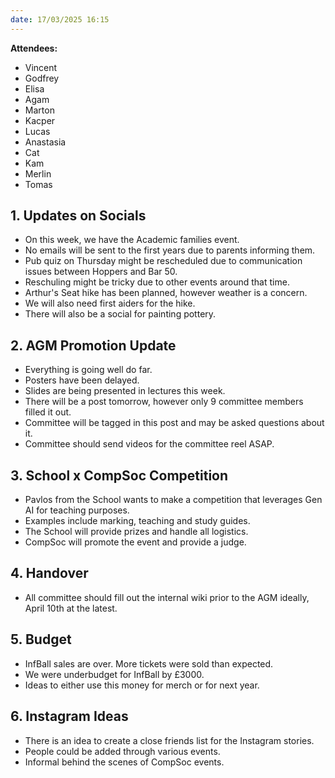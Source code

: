```yaml
---
date: 17/03/2025 16:15
---
```


**Attendees:**
- Vincent
- Godfrey
- Elisa
- Agam
- Marton
- Kacper
- Lucas
- Anastasia
- Cat
- Kam
- Merlin
- Tomas

## 1. **Updates on Socials**
- On this week, we have the Academic families event.
- No emails will be sent to the first years due to parents informing them.
- Pub quiz on Thursday might be rescheduled due to communication issues between Hoppers and Bar 50.
- Reschuling might be tricky due to other events around that time.
- Arthur's Seat hike has been planned, however weather is a concern.
- We will also need first aiders for the hike.
- There will also be a social for painting pottery.

## 2. **AGM Promotion Update**
- Everything is going well do far.
- Posters have been delayed.
- Slides are being presented in lectures this week.
- There will be a post tomorrow, however only 9 committee members filled it out.
- Committee will be tagged in this post and may be asked questions about it.
- Committee should send videos for the committee reel ASAP.

## 3. **School x CompSoc Competition**
- Pavlos from the School wants to make a competition that leverages Gen AI for teaching purposes.
- Examples include marking, teaching and study guides.
- The School will provide prizes and handle all logistics.
- CompSoc will promote the event and provide a judge.

## 4. **Handover**
- All committee should fill out the internal wiki prior to the AGM ideally, April 10th at the latest.

## 5. **Budget**
- InfBall sales are over. More tickets were sold than expected.
- We were underbudget for InfBall by £3000.
- Ideas to either use this money for merch or for next year.

## 6. **Instagram Ideas**
- There is an idea to create a close friends list for the Instagram stories.
- People could be added through various events.
- Informal behind the scenes of CompSoc events.